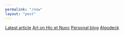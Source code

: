 ```yaml
---
permalink: "/now"
layout: "post"
---
```


<a class="p2 m2 border block center" href="https://algodeck.com/genetic-algorithm/" target="_blank">Latest article</a>
<a class="p2 m2 border block center" href="https://www.hicetnunc.xyz/fhoehl" target="_blank">Art on Hic et Nunc</a>
<a class="p2 m2 border block center" href="https://fhoehl.com" target="_blank">Personal blog</a>
<a class="p2 m2 border block center" href="https://algodeck.com" target="_blank">Algodeck</a>
